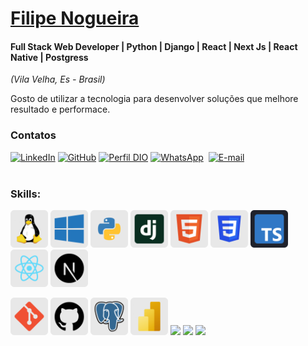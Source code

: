 # [Filipe Nogueira](https://github.com/noglipe)

#### Full Stack Web Developer | Python | Django | React | Next Js | React Native | Postgress

<i>(Vila Velha, Es - Brasil)</i>

Gosto de utilizar a tecnologia para desenvolver soluções que melhore
resultado e performace.


### Contatos

[![LinkedIn](https://img.shields.io/badge/linkedin-%230077B5.svg?style=for-the-badge&logo=linkedin&logoColor=white)](https://www.linkedin.com/in/filipe-nogueira-souza/)
[![GitHub](https://img.shields.io/badge/GitHub-0077B5?style=for-the-badge&logo=github&logoColor=white)](https://github.com/noglipe)
[![Perfil DIO](https://img.shields.io/badge/-Meu%20Perfil%20na%20DIO-0077B5?style=for-the-badge&logo=gitbook&logoColor=white)](https://www.dio.me/users/nog_lipe)
[![WhatsApp](https://img.shields.io/badge/WhatsApp-0077B5?style=for-the-badge&logo=whatsapp&logoColor=white)](https://wa.me/55+27+997925394)  [![E-mail](https://img.shields.io/badge/-Email-0077B5?style=for-the-badge&logo=microsoft-outlook&logoColor=white)](mailto:nog.lipe@gmail.com)
<br />
<br />

### Skills:

<img alt="Linux" height="60" width="60" src="https://github.com/gui-bus/TechIcons/blob/main/Light/Linux.svg"> <img alt="Windows" height="60" width="60" src="https://github.com/gui-bus/TechIcons/blob/main/Light/Windows.svg">
<img alt="Python" height="60" width="60" src="https://github.com/gui-bus/TechIcons/blob/main/Light/Python.svg"> 
<img alt="Django" height="60" width="60" src="https://github.com/gui-bus/TechIcons/blob/main/Light/Django.svg"> 
<img alt="HTML" height="60" width="60" src="https://github.com/gui-bus/TechIcons/blob/main/Light/HTML.svg"> 
<img alt="CSS" height="60" width="60" src="https://github.com/gui-bus/TechIcons/blob/main/Light/CSS.svg"> 
<img alt="Typescript" height="60" width="60" src="https://github.com/gui-bus/TechIcons/blob/main/Dark/Typescript.svg"> <img alt="React" height="60" width="60" src="https://github.com/gui-bus/TechIcons/blob/main/Light/React.svg"> <img alt="NextJS" height="60" width="60" src="https://github.com/gui-bus/TechIcons/blob/main/Light/NextJS.svg"> 

<img alt="GIT" height="60" width="60" src="https://github.com/gui-bus/TechIcons/blob/main/Light/GIT.svg"> 
<img alt="Github" height="60" width="60" src="https://github.com/gui-bus/TechIcons/blob/main/Light/Github.svg"> 
<img alt="Postgresql" height="60" width="60" src="https://github.com/gui-bus/TechIcons/blob/main/Light/Postgresql.svg"> 

<img alt="Power BI" height="60" width="60" src="https://github.com/gui-bus/TechIcons/blob/main/Light/Power BI.svg"> 


<img src="https://img.shields.io/badge/Tailwind_CSS-grey?style=for-the-badge&logo=tailwind-css&logoColor=38B2AC" />
<img src="https://img.shields.io/badge/Bootstrap-563D7C?style=for-the-badge&logo=bootstrap&logoColor=white" />
<img src="https://img.shields.io/badge/Styled_Components-DB7093?style=for-the-badge&logo=styled-components&logoColor=white" />
